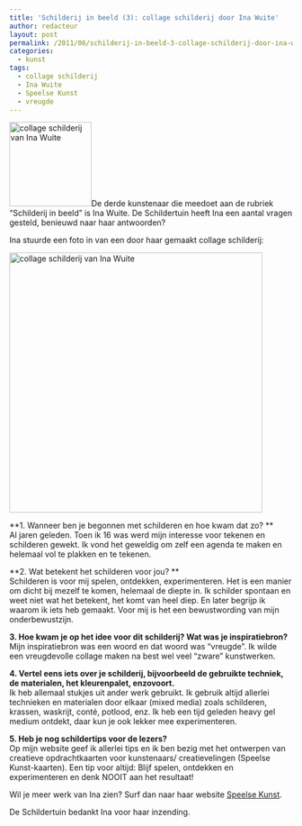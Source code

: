 ```yaml
---
title: 'Schilderij in beeld (3): collage schilderij door Ina Wuite'
author: redacteur
layout: post
permalink: /2011/06/schilderij-in-beeld-3-collage-schilderij-door-ina-wuite/
categories:
  - kunst
tags:
  - collage schilderij
  - Ina Wuite
  - Speelse Kunst
  - vreugde
---
```

<img class="alignleft size-thumbnail wp-image-1961" title="collage schilderij van Ina Wuite" src="http://www.schildertuin.nl/wordpress/wp-content/uploads/2011/06/schilderij-van-Ina-146x150.jpg" alt="collage schilderij van Ina Wuite" width="146" height="150" />De derde kunstenaar die meedoet aan de rubriek &#8220;Schilderij in beeld&#8221; is Ina Wuite. De Schildertuin heeft Ina een aantal vragen gesteld, benieuwd naar haar antwoorden?<!--more Lees het interview met Ina->-->

Ina stuurde een foto in van een door haar gemaakt collage schilderij:

<img class="aligncenter size-full wp-image-1961" title="collage schilderij van Ina Wuite" src="http://www.schildertuin.nl/wordpress/wp-content/uploads/2011/06/schilderij-van-Ina.jpg" alt="collage schilderij van Ina Wuite" width="450" height="462" />

**1. Wanneer ben je begonnen met schilderen en hoe kwam dat zo? **  
Al jaren geleden. Toen ik 16 was werd mijn interesse voor tekenen en schilderen gewekt. Ik vond het geweldig om zelf een agenda te maken en helemaal vol te plakken en te tekenen.

**2. Wat betekent het schilderen voor jou? **  
Schilderen is voor mij spelen, ontdekken, experimenteren. Het is een manier om dicht bij mezelf te komen, helemaal de diepte in. Ik schilder spontaan en weet niet wat het betekent, het komt van heel diep. En later begrijp ik waarom ik iets heb gemaakt. Voor mij is het een bewustwording van mijn onderbewustzijn.

**3. Hoe kwam je op het idee voor dit schilderij? Wat was je inspiratiebron?**  
Mijn inspiratiebron was een woord en dat woord was &#8220;vreugde&#8221;. Ik wilde een vreugdevolle collage maken na best wel veel &#8220;zware&#8221; kunstwerken.

**4. Vertel eens iets over je schilderij, bijvoorbeeld de gebruikte techniek, de materialen, het kleurenpalet, enzovoort.**  
Ik heb allemaal stukjes uit ander werk gebruikt. Ik gebruik altijd allerlei technieken en materialen door elkaar (mixed media) zoals schilderen, krassen, waskrijt, conté, potlood, enz. Ik heb een tijd geleden heavy gel medium ontdekt, daar kun je ook lekker mee experimenteren.

**5. Heb je nog schildertips voor de lezers?**  
Op mijn website geef ik allerlei tips en ik ben bezig met het ontwerpen van creatieve opdrachtkaarten voor kunstenaars/ creatievelingen (Speelse Kunst-kaarten). Een tip voor altijd: Blijf spelen, ontdekken en experimenteren en denk NOOIT aan het resultaat!

Wil je meer werk van Ina zien? Surf dan naar haar website <a title="bekijk de website van Ina Wuite" href="http://www.speelsekunst.nl/" target="_blank">Speelse Kunst</a>.

De Schildertuin bedankt Ina voor haar inzending.